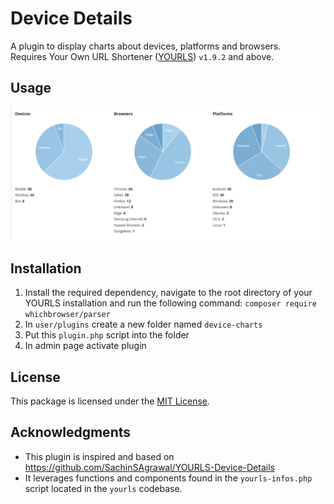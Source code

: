 # Device Details

A plugin to display charts about devices, platforms and browsers. <br>
Requires Your Own URL Shortener ([YOURLS](https://yourls.org)) `v1.9.2` and above.

## Usage

![screenshot](devices-charts.png)

## Installation
1. Install the required dependency, navigate to the root directory of your YOURLS installation and run the following command: `composer require whichbrowser/parser`
2. In `user/plugins` create a new folder named `device-charts`
3. Put this `plugin.php` script into the folder
5. In admin page activate plugin

## License
This package is licensed under the [MIT License](LICENSE.txt).

## Acknowledgments

- This plugin is inspired and based on https://github.com/SachinSAgrawal/YOURLS-Device-Details
- It leverages functions and components found in the `yourls-infos.php` script located in the `yourls` codebase.

